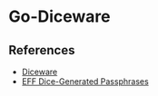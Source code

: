 # Go-Diceware

## References

- [Diceware](https://en.wikipedia.org/wiki/Diceware)
- [EFF Dice-Generated Passphrases](https://www.eff.org/dice)

